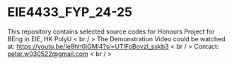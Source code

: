 # EIE4433_FYP_24-25
This repository contains selected source codes for Honours Project for BEng in EIE, HK PolyU < br / >
The Demonstration Video could be watched at: https://youtu.be/Ie8hh0jGMl4?si=UTIFoBovzI_sskb3 < br / >
Contact: peter.w030522@gmail.com < br / >
